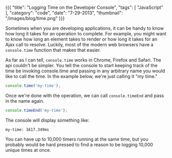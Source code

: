 {{{
    "title": "Logging Time on the Developer Console",
    "tags": [ "JavaScript" ],
    "category": "code",
    "date": "7-29-2013",
    "thumbnail": "/images/blog/time.png"
}}}

Sometimes when you are developing applications, it can be handy to know how long it takes for an operation to complete. For example, you might want to know how long an element takes to render or how long it takes for an Ajax call to resolve. Luckily, most of the modern web browsers have a `console.time` function that makes that easier.

As far as I can tell, `console.time` works in Chrome, Firefox and Safari. The api couldn't be simpler. You tell the console to start keeping track of the time be invoking console.time and passing in any arbitrary name you would like to call the time. In the example below, we're just calling it "my time."

```javascript
console.time('my-time');
```

Once we're done with the operation, we can call `console.timeEnd` and pass in the name again.

```javascript
console.timeEnd('my-time');
```

The console will display something like:

```
my-time: 1617.349ms
```

You can have up to 10,000 timers running at the same time, but you probably would be hard pressed to find a reason to be logging 10,000 unique times at once.